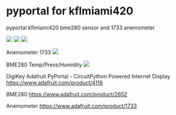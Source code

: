 # pyportal for kflmiami420
pyportal kflmiami420
bme280 sensor and 1733 anemometer

<img src="https://cdn-shop.adafruit.com/970x728/4116-18.jpg">
<img src="https://cdn-shop.adafruit.com/970x728/4116-13.jpg">
<img src="https://cdn-shop.adafruit.com/970x728/4116-15.jpg">


Anemometer 1733
<img src="https://cdn-shop.adafruit.com/970x728/1733-00.jpg">

BME280 Temp/Press/Humidity
<img src="https://cdn-shop.adafruit.com/970x728/2652-00.jpg">



DigiKey Adafruit PyPortal - CircuitPython Powered Internet Display
https://www.adafruit.com/product/4116

BME280
https://www.adafruit.com/product/2652

Anemometer 
https://www.adafruit.com/product/1733
